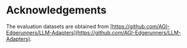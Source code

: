 # Acknowledgements

The evaluation datasets are obtained from [https://github.com/AGI-Edgerunners/LLM-Adapters](https://github.com/AGI-Edgerunners/LLM-Adapters).
